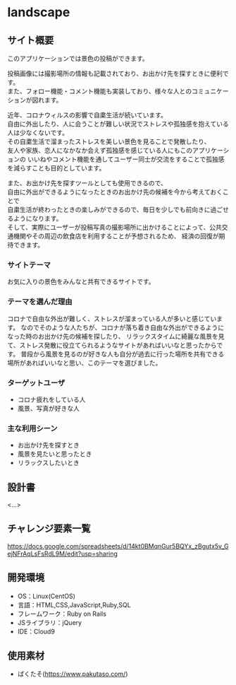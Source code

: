 # landscape

## サイト概要
このアプリケーションでは景色の投稿ができます。<br>

投稿画像には撮影場所の情報も記載されており、お出かけ先を探すときに便利です。<br>
また、フォロー機能・コメント機能も実装しており、様々な人とのコミュニケーションが図れます。

近年、コロナウィルスの影響で自粛生活が続いています。<br>
自由に外出したり、人に会うことが難しい状況でストレスや孤独感を抱えている人は少なくないです。<br>
その自粛生活で溜まったストレスを美しい景色を見ることで発散したり、<br>
友人や家族、恋人になかなか会えず孤独感を感じている人にもこのアプリケーションの
いいねやコメント機能を通してユーザー同士が交流をすることで孤独感を減らすことも目的としています。

また、お出かけ先を探すツールとしても使用できるので、<br>
自由に外出ができるようになったときのお出かけ先の候補を今から考えておくことで<br>
自粛生活が終わったときの楽しみができるので、毎日を少しでも前向きに過ごせるようになります。<br>
そして、実際にユーザーが投稿写真の撮影場所に出かけることによって、公共交通機関やその周辺の飲食店を利用することが予想されるため、
経済の回復が期待できます。

### サイトテーマ
お気に入りの景色をみんなと共有できるサイトです。

### テーマを選んだ理由
コロナで自由な外出が難しく、ストレスが溜まっている人が多いと感じています。
なのでそのような人たちが、コロナが落ち着き自由な外出ができるようになった時のお出かけ先の候補を探したり、
リラックスタイムに綺麗な風景を見て、ストレス発散に役立てられるようなサイトがあればいいなと思ったからです。
普段から風景を見るのが好きな人も自分が過去に行った場所を共有できる場所があればいいなと思い、このテーマを選びました。


### ターゲットユーザ
- コロナ疲れをしている人
- 風景、写真が好きな人

### 主な利用シーン
- お出かけ先を探すとき
- 風景を見たいと思ったとき
- リラックスしたいとき

## 設計書
<...>

## チャレンジ要素一覧
<https://docs.google.com/spreadsheets/d/14kt0BMqnGur5BQYx_zBgutx5v_GejNFrAqLsFsRdL9M/edit?usp=sharing>

## 開発環境
- OS：Linux(CentOS)
- 言語：HTML,CSS,JavaScript,Ruby,SQL
- フレームワーク：Ruby on Rails
- JSライブラリ：jQuery
- IDE：Cloud9

## 使用素材
- ぱくたそ(https://www.pakutaso.com/)